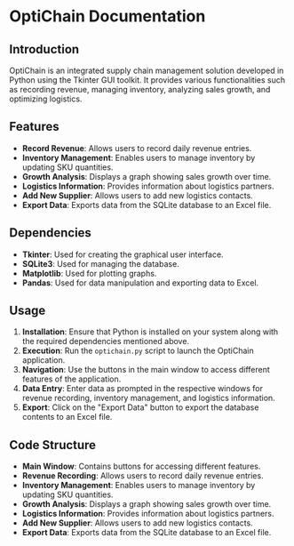 # OptiChain Documentation

## Introduction
OptiChain is an integrated supply chain management solution developed in Python using the Tkinter GUI toolkit. It provides various functionalities such as recording revenue, managing inventory, analyzing sales growth, and optimizing logistics.

## Features
- **Record Revenue**: Allows users to record daily revenue entries.
- **Inventory Management**: Enables users to manage inventory by updating SKU quantities.
- **Growth Analysis**: Displays a graph showing sales growth over time.
- **Logistics Information**: Provides information about logistics partners.
- **Add New Supplier**: Allows users to add new logistics contacts.
- **Export Data**: Exports data from the SQLite database to an Excel file.

## Dependencies
- **Tkinter**: Used for creating the graphical user interface.
- **SQLite3**: Used for managing the database.
- **Matplotlib**: Used for plotting graphs.
- **Pandas**: Used for data manipulation and exporting data to Excel.

## Usage
1. **Installation**: Ensure that Python is installed on your system along with the required dependencies mentioned above.
2. **Execution**: Run the `optichain.py` script to launch the OptiChain application.
3. **Navigation**: Use the buttons in the main window to access different features of the application.
4. **Data Entry**: Enter data as prompted in the respective windows for revenue recording, inventory management, and logistics information.
5. **Export**: Click on the "Export Data" button to export the database contents to an Excel file.

## Code Structure
- **Main Window**: Contains buttons for accessing different features.
- **Revenue Recording**: Allows users to record daily revenue entries.
- **Inventory Management**: Enables users to manage inventory by updating SKU quantities.
- **Growth Analysis**: Displays a graph showing sales growth over time.
- **Logistics Information**: Provides information about logistics partners.
- **Add New Supplier**: Allows users to add new logistics contacts.
- **Export Data**: Exports data from the SQLite database to an Excel file.
